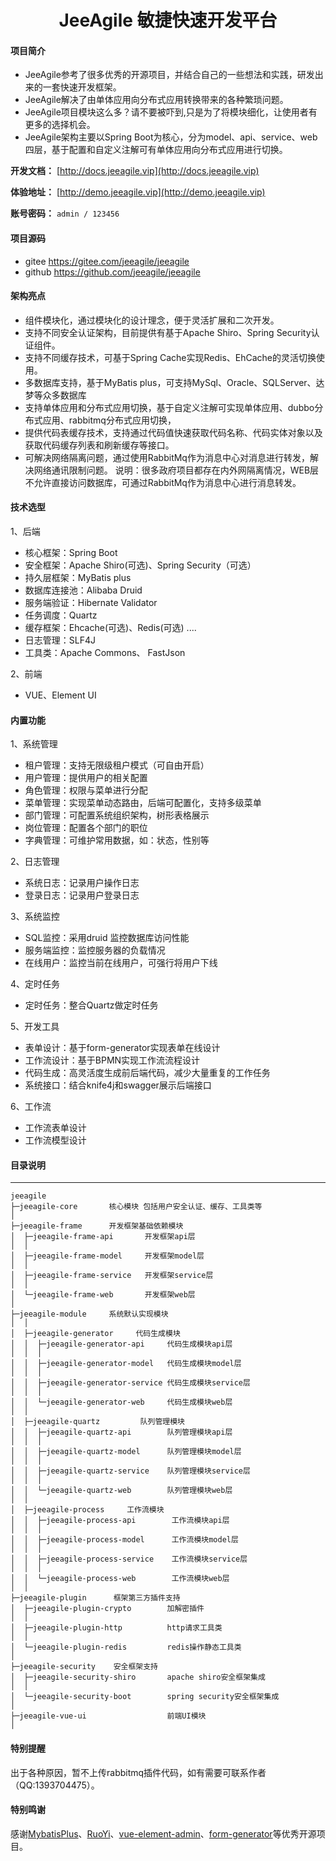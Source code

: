 <h1 style="text-align: center">JeeAgile 敏捷快速开发平台</h1>

#### 项目简介

- JeeAgile参考了很多优秀的开源项目，并结合自己的一些想法和实践，研发出来的一套快速开发框架。
- JeeAgile解决了由单体应用向分布式应用转换带来的各种繁琐问题。
- JeeAgile项目模块这么多？请不要被吓到,只是为了将模块细化，让使用者有更多的选择机会。
- JeeAgile架构主要以Spring Boot为核心，分为model、api、service、web四层，基于配置和自定义注解可有单体应用向分布式应用进行切换。

**开发文档：**  [http://docs.jeeagile.vip](http://docs.jeeagile.vip)

**体验地址：**  [http://demo.jeeagile.vip](http://demo.jeeagile.vip)

**账号密码：** `admin / 123456`

#### 项目源码
- gitee      https://gitee.com/jeeagile/jeeagile
- github     https://github.com/jeeagile/jeeagile


#### 架构亮点
- 组件模块化，通过模块化的设计理念，便于灵活扩展和二次开发。
- 支持不同安全认证架构，目前提供有基于Apache Shiro、Spring Security认证组件。
- 支持不同缓存技术，可基于Spring Cache实现Redis、EhCache的灵活切换使用。
- 多数据库支持，基于MyBatis plus，可支持MySql、Oracle、SQLServer、达梦等众多数据库
- 支持单体应用和分布式应用切换，基于自定义注解可实现单体应用、dubbo分布式应用、rabbitmq分布式应用切换，
- 提供代码表缓存技术，支持通过代码值快速获取代码名称、代码实体对象以及获取代码缓存列表和刷新缓存等接口。
- 可解决网络隔离问题，通过使用RabbitMq作为消息中心对消息进行转发，解决网络通讯限制问题。
    说明：很多政府项目都存在内外网隔离情况，WEB层不允许直接访问数据库，可通过RabbitMq作为消息中心进行消息转发。

#### 技术选型
    
1、后端

* 核心框架：Spring Boot
* 安全框架：Apache Shiro(可选)、Spring Security（可选）
* 持久层框架：MyBatis plus
* 数据库连接池：Alibaba Druid 
* 服务端验证：Hibernate Validator
* 任务调度：Quartz
* 缓存框架：Ehcache(可选)、Redis(可选) ....
* 日志管理：SLF4J 
* 工具类：Apache Commons、 FastJson

2、前端

* VUE、Element UI 


#### 内置功能
1、系统管理
- 租户管理：支持无限级租户模式（可自由开启）
- 用户管理：提供用户的相关配置
- 角色管理：权限与菜单进行分配
- 菜单管理：实现菜单动态路由，后端可配置化，支持多级菜单
- 部门管理：可配置系统组织架构，树形表格展示
- 岗位管理：配置各个部门的职位
- 字典管理：可维护常用数据，如：状态，性别等

2、日志管理
- 系统日志：记录用户操作日志
- 登录日志：记录用户登录日志

3、系统监控
- SQL监控：采用druid 监控数据库访问性能
- 服务端监控：监控服务器的负载情况
- 在线用户：监控当前在线用户，可强行将用户下线

4、定时任务
- 定时任务：整合Quartz做定时任务

5、开发工具
- 表单设计：基于form-generator实现表单在线设计
- 工作流设计：基于BPMN实现工作流流程设计
- 代码生成：高灵活度生成前后端代码，减少大量重复的工作任务
- 系统接口：结合knife4j和swagger展示后端接口

6、工作流
- 工作流表单设计
- 工作流模型设计


#### 目录说明
-----------------------------------
```
jeeagile      
├─jeeagile-core       核心模块 包括用户安全认证、缓存、工具类等
│  
├─jeeagile-frame      开发框架基础依赖模块 
│  ├─jeeagile-frame-api       开发框架api层
│  │
│  ├─jeeagile-frame-model     开发框架model层
│  │
│  ├─jeeagile-frame-service   开发框架service层 
│  │
│  └─jeeagile-frame-web       开发框架web层
│  
├─jeeagile-module     系统默认实现模块
│  │
│  ├─jeeagile-generator     代码生成模块
│  │  ├─jeeagile-generator-api     代码生成模块api层
│  │  │
│  │  ├─jeeagile-generator-model   代码生成模块model层
│  │  │
│  │  ├─jeeagile-generator-service 代码生成模块service层
│  │  │
│  │  └─jeeagile-generator-web     代码生成模块web层
│  │  
│  ├─jeeagile-quartz         队列管理模块
│  │  ├─jeeagile-quartz-api        队列管理模块api层
│  │  │
│  │  ├─jeeagile-quartz-model      队列管理模块model层
│  │  │
│  │  ├─jeeagile-quartz-service    队列管理模块service层
│  │  │
│  │  └─jeeagile-quartz-web        队列管理模块web层
│  │  
│  ├─jeeagile-process     工作流模块
│  │  ├─jeeagile-process-api        工作流模块api层
│  │  │
│  │  ├─jeeagile-process-model      工作流模块model层
│  │  │
│  │  ├─jeeagile-process-service    工作流模块service层
│  │  │
│  │  └─jeeagile-process-web        工作流模块web层
│  │  
├─jeeagile-plugin      框架第三方插件支持
│  ├─jeeagile-plugin-crypto        加解密插件
│  │
│  ├─jeeagile-plugin-http          http请求工具类
│  │
│  └─jeeagile-plugin-redis         redis操作静态工具类
│  
├─jeeagile-security    安全框架支持
│  ├─jeeagile-security-shiro       apache shiro安全框架集成
│  │
│  └─jeeagile-security-boot        spring security安全框架集成
│  
├─jeeagile-vue-ui                  前端UI模块
│  
```
#### 特别提醒
出于各种原因，暂不上传rabbitmq插件代码，如有需要可联系作者（QQ:1393704475）。

#### 特别鸣谢

感谢[MybatisPlus](https://mp.baomidou.com/)、[RuoYi](http://www.ruoyi.vip/)、[vue-element-admin](https://panjiachen.github.io/)、[form-generator](https://gitee.com/mrhj/form-generator)等优秀开源项目。

